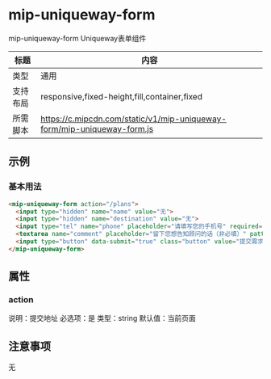 # mip-uniqueway-form

mip-uniqueway-form Uniqueway表单组件

标题|内容
----|----
类型|通用
支持布局|responsive,fixed-height,fill,container,fixed
所需脚本|https://c.mipcdn.com/static/v1/mip-uniqueway-form/mip-uniqueway-form.js

## 示例

### 基本用法
```html
<mip-uniqueway-form action="/plans">
  <input type="hidden" name="name" value="无">
  <input type="hidden" name="destination" value="无">
  <input type="tel" name="phone" placeholder="请填写您的手机号" required="true" label="手机号">
  <textarea name="comment" placeholder="留下您想告知顾问的话（非必填）" pattern="\d+" label="备注"></textarea>
  <input type="button" data-submit="true" class="button" value="提交需求" data-track-event="consult,success,alert_form" data-stats-baidu-obj='{"type":"click", "data":["_trackEvent", "consult", "click", "alert_form"]}'>
</mip-uniqueway-form>
```

## 属性

### action

说明：提交地址
必选项：是
类型：string
默认值：当前页面

## 注意事项

无